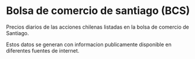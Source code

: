 # Bolsa de comercio de santiago (BCS)

Precios  diarios de  las acciones  chilenas  listadas en  la bolsa  de
comercio de Santiago.

Estos  datos se  generan  con informacion  publicamente disponible  en
diferentes fuentes de internet.
